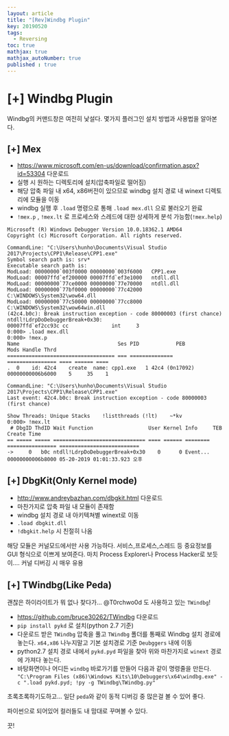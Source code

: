 ```yaml
---
layout: article
title: "[Rev]Windbg Plugin"
key: 20190520
tags:
  - Reversing
toc: true
mathjax: true
mathjax_autoNumber: true
published : true
---
```


# [+] Windbg Plugin

<!--more-->

Windbg의 커맨드창은 여전히 낯설다. 몇가지 플러그인 설치 방법과 사용법을 알아본다.

## [+] Mex

- <https://www.microsoft.com/en-us/download/confirmation.aspx?id=53304> 다운로드
- 실행 시 원하는 디렉토리에 설치(압축파일로 떨어짐)
- 해당 압축 파일 내 x64, x86버전이 있으므로 windbg 설치 경로 내 winext 디렉토리에 모듈을 이동
- windbg 실행 후 `.load` 명령으로 통해 `.load mex.dll` 으로 불러오기 완료
- `!mex.p` , `!mex.lt` 로 프로세스와 스레드에 대한 상세하게 분석 가능함(`!mex.help`)

```
Microsoft (R) Windows Debugger Version 10.0.18362.1 AMD64
Copyright (c) Microsoft Corporation. All rights reserved.

CommandLine: "C:\Users\hunho\Documents\Visual Studio 2017\Projects\CPP1\Release\CPP1.exe"
Symbol search path is: srv*
Executable search path is: 
ModLoad: 00000000`003f0000 00000000`003f6000   CPP1.exe
ModLoad: 00007ffd`ef200000 00007ffd`ef3e1000   ntdll.dll
ModLoad: 00000000`77ce0000 00000000`77e70000   ntdll.dll
ModLoad: 00000000`77bf0000 00000000`77c42000   C:\WINDOWS\System32\wow64.dll
ModLoad: 00000000`77c50000 00000000`77cc8000   C:\WINDOWS\System32\wow64win.dll
(42c4.b0c): Break instruction exception - code 80000003 (first chance)
ntdll!LdrpDoDebuggerBreak+0x30:
00007ffd`ef2cc93c cc              int     3
0:000> .load mex.dll
0:000> !mex.p
Name                                Ses PID            PEB              Mods Handle Thrd
=================================== === ============== ================ ==== ====== ====
.  0	id: 42c4	create	name: cpp1.exe   1 42c4 (0n17092) 00000000006b6000    5     35    1

CommandLine: "C:\Users\hunho\Documents\Visual Studio 2017\Projects\CPP1\Release\CPP1.exe"
Last event: 42c4.b0c: Break instruction exception - code 80000003 (first chance)

Show Threads: Unique Stacks    !listthreads (!lt)    ~*kv
0:000> !mex.lt
 # DbgID ThdID Wait Function                  User Kernel Info     TEB              Create Time
== ===== ===== ============================== ==== ====== ======== ================ ==========================
->     0   b0c ntdll!LdrpDoDebuggerBreak+0x30    0      0 Event... 00000000006b8000 05-20-2019 01:01:33.923 오후
```



## [+] DbgKit(Only Kernel mode)

- <http://www.andreybazhan.com/dbgkit.html> 다운로드
- 마찬가지로 압축 파일 내 모듈이 존재함
- windbg 설치 경로 내 아키텍쳐별 winext로 이동
- `.load dbgkit.dll`
- `!dbgkit.help` 시 친절히 나옴

해당 모듈은 커널모드에서만 사용 가능하다. 서비스,프로세스,스레드 등 중요정보를 GUI 형식으로 이쁘게 보여준다. 마치 Process Explorer나 Process Hacker로 보듯이.... 커널 디버깅 시 매우 유용



## [+] TWindbg(Like Peda)

괜찮은 하이라이트가 뭐 없나 찾다가... @T0rchwo0d 도 사용하고 있는 `TWindbg`!

- <https://github.com/bruce30262/TWindbg> 다운로드
- `pip install pykd` 로 설치(python 2.7 기준)
- 다운로드 받은 `TWindbg` 압축을 풀고 `TWindbg` 폴더를 통째로 Windbg 설치 경로에 놓는다. `x64,x86` 나누지말고 기본 설치경로 기준 `Deubggers` 내에 이동
- python2.7 설치 경로 내에서 `pykd.pyd` 파일을 찾아 위와 마찬가지로 `winext` 경로에 가져다 놓는다.
- 바탕화면이나 어디든 `windbg` 바로가기를 만들어 다음과 같이 명령줄을 만든다. `"C:\Program Files (x86)\Windows Kits\10\Debuggers\x64\windbg.exe" -c ".load pykd.pyd; !py -g TWindbg\TWindbg.py"`

초록초록하기도하고... 일단 `peda`와 같이 동적 디버깅 중 많은걸 볼 수 있어 좋다.

파이썬으로 되어있어 컬러들도 내 맘대로 꾸며볼 수 있다.



끗!